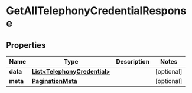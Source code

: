 

# GetAllTelephonyCredentialResponse

## Properties

Name | Type | Description | Notes
------------ | ------------- | ------------- | -------------
**data** | [**List&lt;TelephonyCredential&gt;**](TelephonyCredential.md) |  |  [optional]
**meta** | [**PaginationMeta**](PaginationMeta.md) |  |  [optional]



